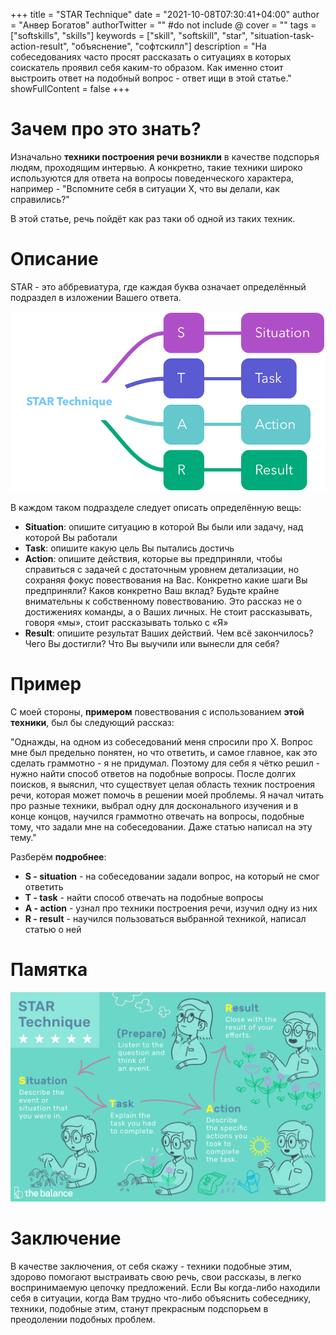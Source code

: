 +++
title = "STAR Technique"
date = "2021-10-08T07:30:41+04:00"
author = "Анвер Богатов"
authorTwitter = "" #do not include @
cover = ""
tags = ["softskills", "skills"]
keywords = ["skill", "softskill", "star", "situation-task-action-result", "объяснение", "софтскилл"]
description = "На собеседованиях часто просят рассказать о ситуациях в которых соискатель проявил себя каким-то образом. Как именно стоит выстроить ответ на подобный вопрос - ответ ищи в этой статье."
showFullContent = false
+++

# Зачем про это знать?

Изначально **техники построения речи возникли** в качестве подспорья людям, проходящим интервью. А конкретно, такие техники широко используются для ответа на вопросы поведенческого характера, например - "Вспомните себя в ситуации Х, что вы делали, как справились?"

В этой статье, речь пойдёт как раз таки об одной из таких техник.

# Описание

STAR - это аббревиатура, где каждая буква означает определённый подраздел в изложении Вашего ответа.

![star-technique-mind-map](/images/star-technique/1.png)

В каждом таком подразделе следует описать определённую вещь:
* **Situation**: опишите ситуацию в которой Вы были или задачу, над которой Вы работали
* **Task**: опишите какую цель Вы пытались достичь
* **Action**: опишите действия, которые вы предприняли, чтобы справиться с задачей с достаточным уровнем детализации, но сохраняя фокус повествования на Вас. Конкретно какие шаги Вы предприняли? Каков конкретно Ваш вклад? Будьте крайне внимательны к собственному повествованию. Это рассказ не о достижениях команды, а о Ваших личных. Не стоит рассказывать, говоря «мы», стоит рассказывать только с «Я»
* **Result**: опишите результат Ваших действий. Чем всё закончилось? Чего Вы достигли? Что Вы выучили или вынесли для себя?

# Пример

С моей стороны, **примером** повествования с использованием **этой техники**, был бы следующий рассказ:

"Однажды, на одном из собеседований меня спросили про Х. Вопрос мне был предельно понятен, но что ответить, и самое главное, как это сделать граммотно - я не придумал. Поэтому для себя я чётко решил - нужно найти способ ответов на подобные вопросы. После долгих поисков, я выяснил, что существует целая область техник построения речи, которая может помочь в решении моей проблемы. Я начал читать про разные техники, выбрал одну для досконального изучения и в конце концов, научился граммотно отвечать на вопросы, подобные тому, что задали мне на собеседовании. Даже статью написал на эту тему."

Разберём **подробнее**:
* **S - situation** - на собеседовании задали вопрос, на который не смог ответить
* **T - task** - найти способ отвечать на подобные вопросы
* **A - action** - узнал про техники построения речи, изучил одну из них
* **R - result** - научился пользоваться выбранной техникой, написал статью о ней

# Памятка

![star-technique-mind-map](/images/star-technique/2.png)

# Заключение

В качестве заключения, от себя скажу - техники подобные этим, здорово помогают выстраивать свою речь, свои рассказы, в легко воспринимаемую цепочку предложений. Если Вы когда-либо находили себя в ситуации, когда Вам трудно что-либо объяснить собеседнику, техники, подобные этим, станут прекрасным подспорьем в преодолении подобных проблем.